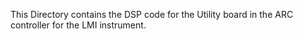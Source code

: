 This Directory contains the DSP code for the Utility board in the ARC controller for the LMI instrument.
